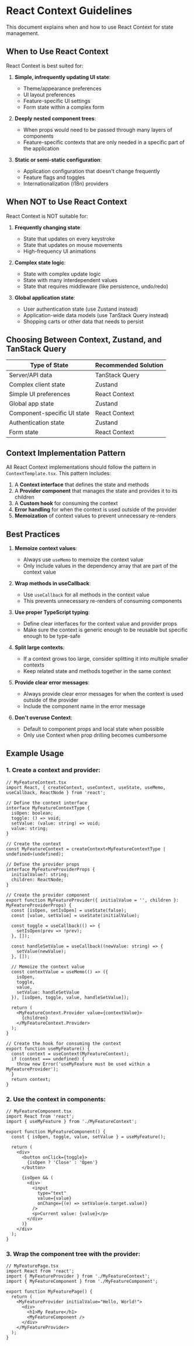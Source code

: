 # React Context Guidelines

This document explains when and how to use React Context for state management.

## When to Use React Context

React Context is best suited for:

1. **Simple, infrequently updating UI state**:
   - Theme/appearance preferences
   - UI layout preferences
   - Feature-specific UI settings
   - Form state within a complex form

2. **Deeply nested component trees**:
   - When props would need to be passed through many layers of components
   - Feature-specific contexts that are only needed in a specific part of the application

3. **Static or semi-static configuration**:
   - Application configuration that doesn't change frequently
   - Feature flags and toggles
   - Internationalization (i18n) providers

## When NOT to Use React Context

React Context is NOT suitable for:

1. **Frequently changing state**:
   - State that updates on every keystroke
   - State that updates on mouse movements
   - High-frequency UI animations

2. **Complex state logic**:
   - State with complex update logic
   - State with many interdependent values
   - State that requires middleware (like persistence, undo/redo)

3. **Global application state**:
   - User authentication state (use Zustand instead)
   - Application-wide data models (use TanStack Query instead)
   - Shopping carts or other data that needs to persist

## Choosing Between Context, Zustand, and TanStack Query

| Type of State               | Recommended Solution |
|-----------------------------|----------------------|
| Server/API data             | TanStack Query       |
| Complex client state        | Zustand              |
| Simple UI preferences       | React Context        |
| Global app state            | Zustand              |
| Component-specific UI state | React Context        |
| Authentication state        | Zustand              |
| Form state                  | React Context        |

## Context Implementation Pattern

All React Context implementations should follow the pattern in `ContextTemplate.tsx`. This pattern includes:

1. A **Context interface** that defines the state and methods
2. A **Provider component** that manages the state and provides it to its children
3. A **Custom hook** for consuming the context
4. **Error handling** for when the context is used outside of the provider
5. **Memoization** of context values to prevent unnecessary re-renders

## Best Practices

1. **Memoize context values**:
   - Always use `useMemo` to memoize the context value
   - Only include values in the dependency array that are part of the context value

2. **Wrap methods in useCallback**:
   - Use `useCallback` for all methods in the context value
   - This prevents unnecessary re-renders of consuming components

3. **Use proper TypeScript typing**:
   - Define clear interfaces for the context value and provider props
   - Make sure the context is generic enough to be reusable but specific enough to be type-safe

4. **Split large contexts**:
   - If a context grows too large, consider splitting it into multiple smaller contexts
   - Keep related state and methods together in the same context

5. **Provide clear error messages**:
   - Always provide clear error messages for when the context is used outside of the provider
   - Include the component name in the error message

6. **Don't overuse Context**:
   - Default to component props and local state when possible
   - Only use Context when prop drilling becomes cumbersome

## Example Usage

### 1. Create a context and provider:

```tsx
// MyFeatureContext.tsx
import React, { createContext, useContext, useState, useMemo, useCallback, ReactNode } from 'react';

// Define the context interface
interface MyFeatureContextType {
  isOpen: boolean;
  toggle: () => void;
  setValue: (value: string) => void;
  value: string;
}

// Create the context
const MyFeatureContext = createContext<MyFeatureContextType | undefined>(undefined);

// Define the provider props
interface MyFeatureProviderProps {
  initialValue?: string;
  children: ReactNode;
}

// Create the provider component
export function MyFeatureProvider({ initialValue = '', children }: MyFeatureProviderProps) {
  const [isOpen, setIsOpen] = useState(false);
  const [value, setValue] = useState(initialValue);

  const toggle = useCallback(() => {
    setIsOpen(prev => !prev);
  }, []);

  const handleSetValue = useCallback((newValue: string) => {
    setValue(newValue);
  }, []);

  // Memoize the context value
  const contextValue = useMemo(() => ({
    isOpen,
    toggle,
    value,
    setValue: handleSetValue
  }), [isOpen, toggle, value, handleSetValue]);

  return (
    <MyFeatureContext.Provider value={contextValue}>
      {children}
    </MyFeatureContext.Provider>
  );
}

// Create the hook for consuming the context
export function useMyFeature() {
  const context = useContext(MyFeatureContext);
  if (context === undefined) {
    throw new Error('useMyFeature must be used within a MyFeatureProvider');
  }
  return context;
}
```

### 2. Use the context in components:

```tsx
// MyFeatureComponent.tsx
import React from 'react';
import { useMyFeature } from './MyFeatureContext';

export function MyFeatureComponent() {
  const { isOpen, toggle, value, setValue } = useMyFeature();

  return (
    <div>
      <button onClick={toggle}>
        {isOpen ? 'Close' : 'Open'}
      </button>
      
      {isOpen && (
        <div>
          <input
            type="text"
            value={value}
            onChange={(e) => setValue(e.target.value)}
          />
          <p>Current value: {value}</p>
        </div>
      )}
    </div>
  );
}
```

### 3. Wrap the component tree with the provider:

```tsx
// MyFeaturePage.tsx
import React from 'react';
import { MyFeatureProvider } from './MyFeatureContext';
import { MyFeatureComponent } from './MyFeatureComponent';

export function MyFeaturePage() {
  return (
    <MyFeatureProvider initialValue="Hello, World!">
      <div>
        <h1>My Feature</h1>
        <MyFeatureComponent />
      </div>
    </MyFeatureProvider>
  );
}
```